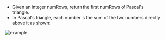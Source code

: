 - Given an integer numRows, return the first numRows of Pascal's triangle.
- In Pascal's triangle, each number is the sum of the two numbers directly above it as shown:

![example](https://upload.wikimedia.org/wikipedia/commons/0/0d/PascalTriangleAnimated2.gif)